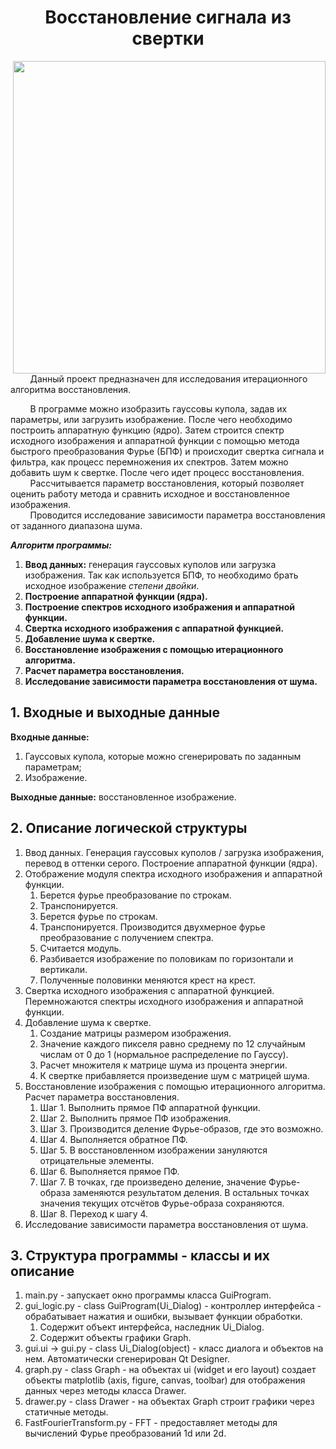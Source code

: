 <h1 align="center">Восстановление сигнала из свертки</h1>

<img src="https://github.com/EkimovP/Signal_recovery/assets/125445428/237d15d6-f356-44f4-bded-58ebc4ced11d" align="right" width=500>

&nbsp;&nbsp;&nbsp;&nbsp;&nbsp;&nbsp;&nbsp;&nbsp;Данный проект предназначен для исследования итерационного алгоритма восстановления.

&nbsp;&nbsp;&nbsp;&nbsp;&nbsp;&nbsp;&nbsp;&nbsp;В программе можно изобразить гауссовы купола, задав их параметры, или загрузить изображение.
После чего необходимо построить аппаратную функцию (ядро). 
Затем строится спектр исходного изображения и аппаратной функции с помощью метода 
быстрого преобразования Фурье (БПФ) и происходит свертка сигнала и фильтра, как процесс перемножения их
спектров. Затем можно добавить шум к свертке. После чего идет процесс восстановления.
<br> 
&nbsp;&nbsp;&nbsp;&nbsp;&nbsp;&nbsp;&nbsp;&nbsp;Рассчитывается параметр восстановления, который позволяет оценить работу метода и сравнить исходное и 
восстановленное изображения.
<br>
&nbsp;&nbsp;&nbsp;&nbsp;&nbsp;&nbsp;&nbsp;&nbsp;Проводится исследование зависимости параметра восстановления от заданного диапазона шума.

***Алгоритм программы:***

1. **Ввод данных:** генерация гауссовых куполов или загрузка изображения. 
Так как используется БПФ, то необходимо брать исходное изображение *степени двойки*.
2. **Построение аппаратной функции (ядра).** 
3. **Построение спектров исходного изображения и аппаратной функции.**
4. **Свертка исходного изображения с аппаратной функцией.**
5. **Добавление шума к свертке.**
6. **Восстановление изображения с помощью итерационного алгоритма.**
7. **Расчет параметра восстановления.**
8. **Исследование зависимости параметра восстановления от шума.**

<h2 align="left">1. Входные и выходные данные</h2>

**Входные данные:** 
1. Гауссовых купола, которые можно сгенерировать по заданным параметрам;
2. Изображение.

**Выходные данные:** восстановленное изображение.

<h2 align="left">2. Описание логической структуры</h2>

1. Ввод данных. Генерация гауссовых куполов / загрузка изображения, перевод в оттенки серого. Построение аппаратной функции (ядра).
2. Отображение модуля спектра исходного изображения и аппаратной функции.
   1. Берется фурье преобразование по строкам.
   2. Транспонируется.
   3. Берется фурье по строкам.
   4. Транспонируется. Производится двухмерное фурье преобразование с получением спектра.
   5. Считается модуль.
   6. Разбивается изображение по половикам по горизонтали и вертикали.
   7. Полученные половинки меняются крест на крест.
3. Свертка исходного изображения с аппаратной функцией. Перемножаются спектры исходного изображения и аппаратной функции.
4. Добавление шума к свертке.
   1. Создание матрицы размером изображения.
   2. Значение каждого пикселя равно среднему по 12 случайным числам от 0 до 1 (нормальное распределение по Гауссу).
   3. Расчет множителя к матрице шума из процента энергии.
   4. К свертке прибавляется произведение шум с матрицей шума.
5. Восстановление изображения с помощью итерационного алгоритма. Расчет параметра восстановления.
   1. Шаг 1. Выполнить прямое ПФ аппаратной функции.
   2. Шаг 2. Выполнить прямое ПФ изображения.
   3. Шаг 3. Производится деление Фурье-образов, где это возможно.
   4. Шаг 4. Выполняется обратное ПФ.
   5. Шаг 5. В восстановленном изображении зануляются отрицательные элементы.
   6. Шаг 6. Выполняется прямое ПФ.
   7. Шаг 7. В точках, где произведено деление, значение Фурье-образа заменяются результатом деления. В остальных точках значения текущих отсчётов Фурье-образа сохраняются.
   8. Шаг 8. Переход к шагу 4.
6. Исследование зависимости параметра восстановления от шума.

<h2 align="left"> 3. Структура программы - классы и их описание </h2>

1. main.py - запускает окно программы класса GuiProgram.
2. gui_logic.py - class GuiProgram(Ui_Dialog) - контроллер интерфейса - обрабатывает нажатия и ошибки, вызывает функции обработки.
   1. Содержит объект интерфейса, наследник Ui_Dialog.
   2. Содержит объекты графики Graph.
3. gui.ui -> gui.py - class Ui_Dialog(object) - класс диалога и объектов на нем. Автоматически сгенерирован Qt Designer.
4. graph.py - class Graph - на объектах ui (widget и его layout) создает объекты matplotlib (axis, figure, canvas, toolbar) для отображения данных через методы класса Drawer.
5. drawer.py - class Drawer - на объектах Graph строит графики через статичные методы.
6. FastFourierTransform.py - FFT - предоставляет методы для вычислений Фурье преобразований 1d или 2d.
